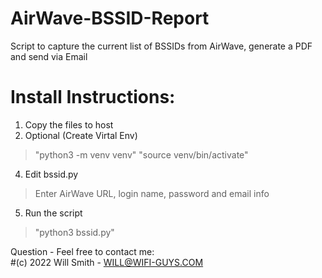 # AirWave-BSSID-Report
Script to capture the current list of BSSIDs from AirWave, generate a PDF and send via Email

# Install Instructions:

  1. Copy the files to host
  2. Optional (Create Virtal Env)
   > "python3 -m venv venv"
   > "source venv/bin/activate"
  4. Edit bssid.py
   > Enter AirWave URL, login name, password and email info
  5. Run the script
   > "python3 bssid.py"

  
Question - Feel free to contact me:   
#(c) 2022 Will Smith - WILL@WIFI-GUYS.COM
